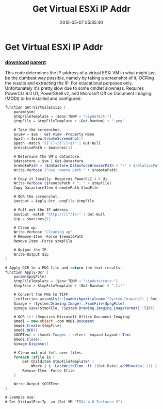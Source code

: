 ﻿---
pid:            1823
parent:         1495
children:       
poster:         kenlaorbccmco
title:          Get Virtual ESXi IP Addr
date:           2010-05-07 05:35:40
description:    This code determines the IP address of a virtual ESXi VM in what might just be the dumbest way possible, namely by taking a screenshot of it, OCRing the results and extracting the IP. For educational purposes only. Unfortunately it's pretty slow due to some cmdlet slowness. Requires PowerCLI 4.0 U1, PowerShell v2, and Microsoft Office Document Imaging (MODI) to be installed and configured.
format:         csharp
---

# Get Virtual ESXi IP Addr

### [download](1823.cs) [parent](1495.md) 

This code determines the IP address of a virtual ESXi VM in what might just be the dumbest way possible, namely by taking a screenshot of it, OCRing the results and extracting the IP. For educational purposes only. Unfortunately it's pretty slow due to some cmdlet slowness. Requires PowerCLI 4.0 U1, PowerShell v2, and Microsoft Office Document Imaging (MODI) to be installed and configured.

```csharp
function Get-VirtualEsxiIp {
	param($vm)
	$tmpFileTemplate = ($env:TEMP + "\ipdetect-")
	$tmpFile = $tmpFileTemplate + (Get-Random) + ".png"

	# Take the screenshot.
	$view = $vm | Get-View -Property Name
	$path = $view.CreateScreenShot()
	$path -match "([^/]+/[^/]+$)" | Out-Null
	$relativePath = $matches[1]

	# Determine the VM's datastore.
	$datastore = $vm | Get-Datastore
	$remotePath = ($datastore.DatastoreBrowserPath + "\" + $relativePath)
	Write-Verbose ("Use remote path " + $remotePath)

	# Copy it locally. Requires PowerCLI 4.0 U1.
	Write-Verbose ($remotePath + ", " + $tmpFile)
	Copy-DatastoreItem $remotePath $tmpFile

	# OCR the screenshot.
	$output = Apply-Ocr -pngFile $tmpFile

	# Pull out the IP address.
	$output -match "http://([^/]+)" | Out-Null
	$ip = $matches[1]

	# Clean up.
	Write-Verbose "Cleaning up"
	# Remove-Item -Force $remotePath
	Remove-Item -Force $tmpFile

	# Output the IP.
	Write-Output $ip
}

# Apply OCR to a PNG file and return the text results.
function Apply-Ocr {
	param($pngFile)
	$tmpFileTemplate = ($env:TEMP + "\ipdetectocr-")
	$tmpFile = $tmpFileTemplate + (Get-Random) + ".tif"

	# Convert the PNG to TIFF.
	[reflection.assembly]::loadwithpartialname("System.Drawing") | Out-Null
	$image = [System.Drawing.Image]::FromFile($pngFile)
	$image.Save($tmpFile, [System.Drawing.Imaging.ImageFormat]::TIFF)

	# OCR it! (Requires Microsoft Office Document Imaging)
	$modi = new-object -com MODI.Document
	$modi.Create($tmpFile)
	$modi.OCR()
	$OCRText = ($modi.Images | select -expand Layout).Text
	$modi.Close()
	$image.Dispose()

	# Clean out old left over files.
	foreach ($file in (
		Get-Childitem $tmpFileTemplate* |
		    Where { $_.LastWriteTime -lt ((Get-Date).addMinutes(-1)) } )) {
		Remove-Item -Force $file
	}

	Write-Output $OCRText
}

# Example use:
# Get-VirtualEsxiIp -vm (Get-VM "ESXi 4.0 Instance 3")
```
